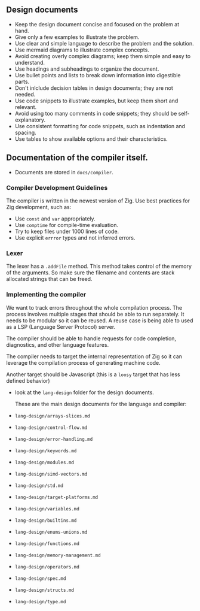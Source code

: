 ## Design documents

- Keep the design document concise and focused on the problem at hand.
- Give only a few examples to illustrate the problem.
- Use clear and simple language to describe the problem and the solution.
- Use mermaid diagrams to illustrate complex concepts.
- Avoid creating overly complex diagrams; keep them simple and easy to understand.
- Use headings and subheadings to organize the document.
- Use bullet points and lists to break down information into digestible parts.
- Don't inlclude decision tables in design documents; they are not needed.
- Use code snippets to illustrate examples, but keep them short and relevant.
- Avoid using too many comments in code snippets; they should be self-explanatory.
- Use consistent formatting for code snippets, such as indentation and spacing.
- Use tables to show available options and their characteristics.

## Documentation of the compiler itself.

- Documents are stored in `docs/compiler`.

### Compiler Development Guidelines

The compiler is written in the newest version of Zig.
Use best practices for Zig development, such as:

- Use `const` and `var` appropriately.
- Use `comptime` for compile-time evaluation.
- Try to keep files under 1000 lines of code.
- Use explicit `errror` types and not inferred errors.

### Lexer

The lexer has a `.addFile` method. This method takes control of the memory of the arguments.
So make sure the filename and contents are stack allocated strings that can be freed.

### Implementing the compiler

We want to track errors throughout the whole compilation process.
The process involves multiple stages that should be able to run separately.
It needs to be modular so it can be reused.
A reuse case is being able to used as a LSP (Language Server Protocol) server.

The compiler should be able to handle requests for code completion, diagnostics, and other language features.

The compiler needs to target the internal representation of Zig so it can leverage the compilation process of generating machine code.

Another target should be Javascript (this is a `loosy` target that has less defined behavior)

- look at the `lang-design` folder for the design documents.

  These are the main design documents for the language and compiler:

- `lang-design/arrays-slices.md`
- `lang-design/control-flow.md`
- `lang-design/error-handling.md`
- `lang-design/keywords.md`
- `lang-design/modules.md`
- `lang-design/simd-vectors.md`
- `lang-design/std.md`
- `lang-design/target-platforms.md`
- `lang-design/variables.md`
- `lang-design/builtins.md`
- `lang-design/enums-unions.md`
- `lang-design/functions.md`
- `lang-design/memory-management.md`
- `lang-design/operators.md`
- `lang-design/spec.md`
- `lang-design/structs.md`
- `lang-design/type.md`
